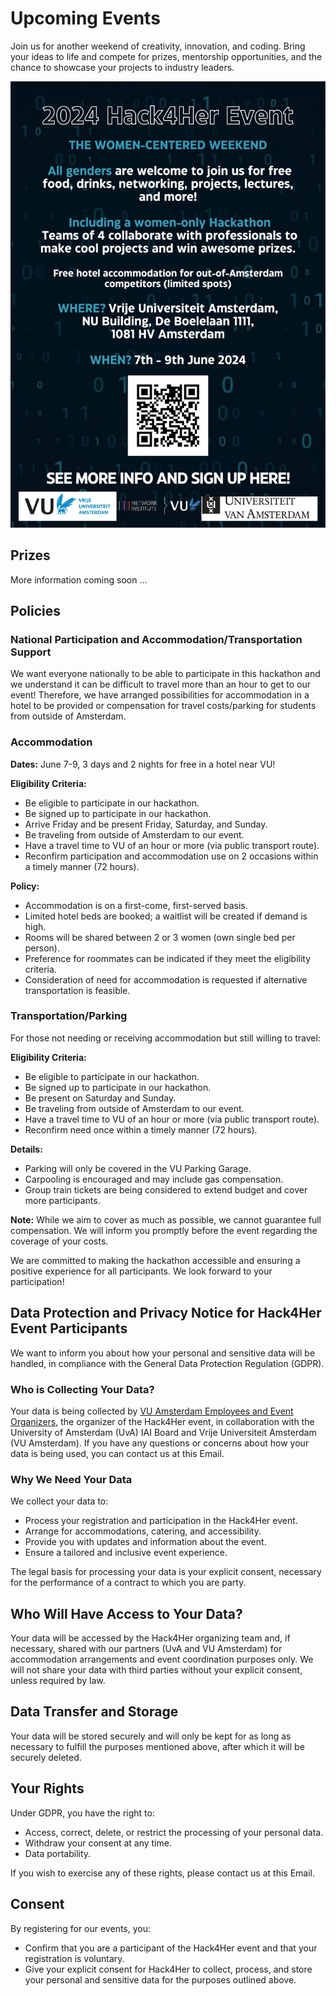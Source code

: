 # Upcoming Events

Join us for another weekend of creativity, innovation, and coding. Bring your ideas to life and compete for prizes, mentorship opportunities, and the chance to showcase your projects to industry leaders.

[![Hackathon Event 2024 Poster](https://github.com/hack4her/hack4her.github.io/blob/2be4498cb9fd4a739d9e95485d8d71979c575d84/hack4her_1.jpg)](https://docs.google.com/forms/d/e/1FAIpQLSdRWW-zl_Q58AGoLR0WqIlr7eypdgPIZn3Qo10W4VZH6-PDHg/viewform)

## Prizes
More information coming soon ...

## Policies 
### National Participation and Accommodation/Transportation Support

We want everyone nationally to be able to participate in this hackathon and we understand it can be difficult to travel more than an hour to get to our event! Therefore, we have arranged possibilities for accommodation in a hotel to be provided or compensation for travel costs/parking for students from outside of Amsterdam.

### Accommodation

**Dates:** June 7-9, 3 days and 2 nights for free in a hotel near VU!

**Eligibility Criteria:**
- Be eligible to participate in our hackathon.
- Be signed up to participate in our hackathon.
- Arrive Friday and be present Friday, Saturday, and Sunday.
- Be traveling from outside of Amsterdam to our event.
- Have a travel time to VU of an hour or more (via public transport route).
- Reconfirm participation and accommodation use on 2 occasions within a timely manner (72 hours).

**Policy:**
- Accommodation is on a first-come, first-served basis.
- Limited hotel beds are booked; a waitlist will be created if demand is high.
- Rooms will be shared between 2 or 3 women (own single bed per person).
- Preference for roommates can be indicated if they meet the eligibility criteria.
- Consideration of need for accommodation is requested if alternative transportation is feasible.

### Transportation/Parking

For those not needing or receiving accommodation but still willing to travel:

**Eligibility Criteria:**
- Be eligible to participate in our hackathon.
- Be signed up to participate in our hackathon.
- Be present on Saturday and Sunday.
- Be traveling from outside of Amsterdam to our event.
- Have a travel time to VU of an hour or more (via public transport route).
- Reconfirm need once within a timely manner (72 hours).

**Details:**
- Parking will only be covered in the VU Parking Garage.
- Carpooling is encouraged and may include gas compensation.
- Group train tickets are being considered to extend budget and cover more participants.

**Note:** While we aim to cover as much as possible, we cannot guarantee full compensation. We will inform you promptly before the event regarding the coverage of your costs.

We are committed to making the hackathon accessible and ensuring a positive experience for all participants. We look forward to your participation!



## Data Protection and Privacy Notice for Hack4Her Event Participants

 We want to inform you about how your personal and sensitive data will be handled, in compliance with the General Data Protection Regulation (GDPR).

### Who is Collecting Your Data?

Your data is being collected by [VU Amsterdam Employees and Event Organizers](https://hack4her.github.io/organizers.html), the organizer of the Hack4Her event, in collaboration with the University of Amsterdam (UvA) IAI Board and Vrije Universiteit Amsterdam (VU Amsterdam). If you have any questions or concerns about how your data is being used, you can contact us at this Email.

### Why We Need Your Data

We collect your data to:

- Process your registration and participation in the Hack4Her event.
- Arrange for accommodations, catering, and accessibility.
- Provide you with updates and information about the event.
- Ensure a tailored and inclusive event experience.

The legal basis for processing your data is your explicit consent, necessary for the performance of a contract to which you are party.

## Who Will Have Access to Your Data?

Your data will be accessed by the Hack4Her organizing team and, if necessary, shared with our partners (UvA and VU Amsterdam) for accommodation arrangements and event coordination purposes only. We will not share your data with third parties without your explicit consent, unless required by law.

## Data Transfer and Storage

Your data will be stored securely and will only be kept for as long as necessary to fulfill the purposes mentioned above, after which it will be securely deleted.

## Your Rights

Under GDPR, you have the right to:

- Access, correct, delete, or restrict the processing of your personal data.
- Withdraw your consent at any time.
- Data portability.

If you wish to exercise any of these rights, please contact us at this Email.

## Consent

By registering for our events, you:

- Confirm that you are a participant of the Hack4Her event and that your registration is voluntary.
- Give your explicit consent for Hack4Her to collect, process, and store your personal and sensitive data for the purposes outlined above.
